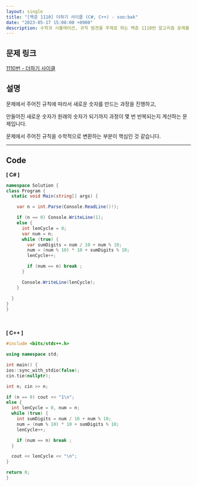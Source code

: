 ```yaml
---
layout: single
title: "[백준 1110] 더하기 사이클 (C#, C++) - soo:bak"
date: "2023-05-17 15:08:00 +0900"
description: 수학과 시뮬레이션, 규칙 발견을 주제로 하는 백준 1110번 알고리즘 문제를 C# 과 C++ 로 풀이 및 해설
---
```


## 문제 링크
  [1110번 - 더하기 사이클](https://www.acmicpc.net/problem/1110)

## 설명
문제에서 주어진 규칙에 따라서 새로운 숫자를 만드는 과정을 진행하고,<br>

만들어진 새로운 숫자가 원래의 숫자가 되기까지 과정이 몇 번 반복되는지 계산하는 문제입니다.<br>

문제에서 주어진 규칙을 수학적으로 변환하는 부분이 핵심인 것 같습니다. <br>

- - -

## Code
<b>[ C# ] </b>
<br>

  ```c#
namespace Solution {
  class Program {
    static void Main(string[] args) {

      var n = int.Parse(Console.ReadLine()!);

      if (n == 0) Console.WriteLine(1);
      else {
        int lenCycle = 0;
        var num = n;
        while (true) {
          var sumDigits = num / 10 + num % 10;
          num = (num % 10) * 10 + sumDigits % 10;
          lenCycle++;

          if (num == n) break ;
        }

        Console.WriteLine(lenCycle);
      }

    }
  }
}
  ```
<br><br>
<b>[ C++ ] </b>
<br>

  ```c++
#include <bits/stdc++.h>

using namespace std;

int main() {
  ios::sync_with_stdio(false);
  cin.tie(nullptr);

  int n; cin >> n;

  if (n == 0) cout << "1\n";
  else {
    int lenCycle = 0, num = n;
    while (true) {
      int sumDigits = num / 10 + num % 10;
      num = (num % 10) * 10 + sumDigits % 10;
      lenCycle++;

      if (num == n) break ;
    }

    cout << lenCycle << "\n";
  }

  return 0;
}
  ```
